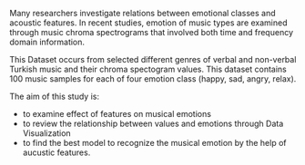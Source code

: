 Many researchers investigate relations between emotional classes and acoustic features. In recent studies, emotion of music types are examined through music chroma 
spectrograms that involved both time and frequency domain information. 

This Dataset occurs from selected different genres of verbal and non-verbal Turkish music and their chroma spectogram values. This dataset contains 100 music samples 
for each of four emotion class (happy, sad, angry, relax).

The aim of this study is:
- to examine effect of features on musical emotions
- to review the relationship between values ​​and emotions through Data Visualization
- to find the best model to recognize the musical emotion by the help of aucustic features.
